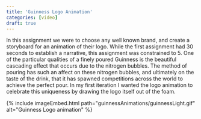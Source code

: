 ```yaml
---
title: 'Guinness Logo Animation'
categories: [video]
draft: true
---
```


In this assignment we were to choose any well known brand, and create a storyboard for an animation of their logo. While the first assignment had 30 seconds to establish a narrative, this assignment was constrained to 5. One of the particular qualities of a finely poured Guinness is the beautiful cascading effect that occurs due to the nitrogen bubbles. The method of pouring has such an affect on these nitrogen bubbles, and ultimately on the taste of the drink, that it has spawned competitions across the world to achieve the perfect pour. In my first iteration I wanted the logo animation to celebrate this uniqueness by drawing the logo itself out of the foam.

{% include imageEmbed.html path="guinnessAnimations/guinnessLight.gif" alt="Guinness Logo animation" %}
